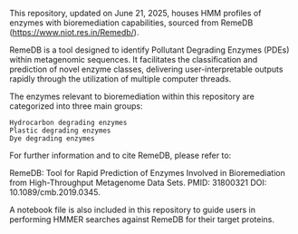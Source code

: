This repository, updated on June 21, 2025, houses HMM profiles of enzymes with bioremediation capabilities, sourced from RemeDB (https://www.niot.res.in/Remedb/).

RemeDB is a tool designed to identify Pollutant Degrading Enzymes (PDEs) within metagenomic sequences. It facilitates the classification and prediction of novel enzyme classes, delivering user-interpretable outputs rapidly through the utilization of multiple computer threads.

The enzymes relevant to bioremediation within this repository are categorized into three main groups:

    Hydrocarbon degrading enzymes
    Plastic degrading enzymes
    Dye degrading enzymes

For further information and to cite RemeDB, please refer to:

RemeDB: Tool for Rapid Prediction of Enzymes Involved in Bioremediation from High-Throughput Metagenome Data Sets. PMID: 31800321 DOI: 10.1089/cmb.2019.0345.

A notebook file is also included in this repository to guide users in performing HMMER searches against RemeDB for their target proteins.
